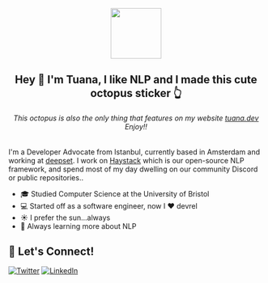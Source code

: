 <p align="center">
  <img height="100" src="https://user-images.githubusercontent.com/15802862/220467199-e866f01b-927b-48a9-9761-bd92d8a3f625.png">
</p>

<h2 align="center">
Hey 👋 I'm Tuana, I like NLP and I made this cute octopus sticker 👆
</h2>

<h6 align="center">
This octopus is also the only thing that features on my website <a href="https://tuana.dev">tuana.dev</a> Enjoy!!
</h6>

I'm a Developer Advocate from Istanbul, currently based in Amsterdam and working at [deepset](https://github.com/deepeset-ai). I work on [Haystack](https://haystack.deepset.ai) which is our open-source NLP framework, and spend most of my day dwelling on our community Discord or public repositories..

- 🎓 Studied Computer Science at the University of Bristol
- 💻 Started off as a software engineer, now I ❤️ devrel
- ☀️ I prefer the sun...always
- 🧠 Always learning more about NLP

## 💜 Let's Connect!
<a href="https://twitter.com/tuanacelik" target="_blank"><img alt="Twitter" src="https://img.shields.io/badge/twitter-%231DA1F2.svg?&style=for-the-badge&logo=twitter&logoColor=white" /></a>
<a href="https://www.linkedin.com/in/tuanacelik" target="_blank"><img alt="LinkedIn" src="https://img.shields.io/badge/linkedin-%230077B5.svg?&style=for-the-badge&logo=linkedin&logoColor=white" /></a>
